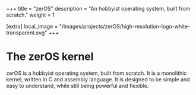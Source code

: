 +++
title = "zerOS"
description = "An hobbyist operating system, built from scratch."
weight = 1

[extra]
local_image = "/images/projects/zerOS/high-resolution-logo-white-transparent.svg"
+++

# The zerOS kernel

zerOS is a hobbyist operating system, built from scratch. It is a monolithic kernel, written in C and assembly language. It is designed to be simple and easy to understand, while still being powerful and flexible.